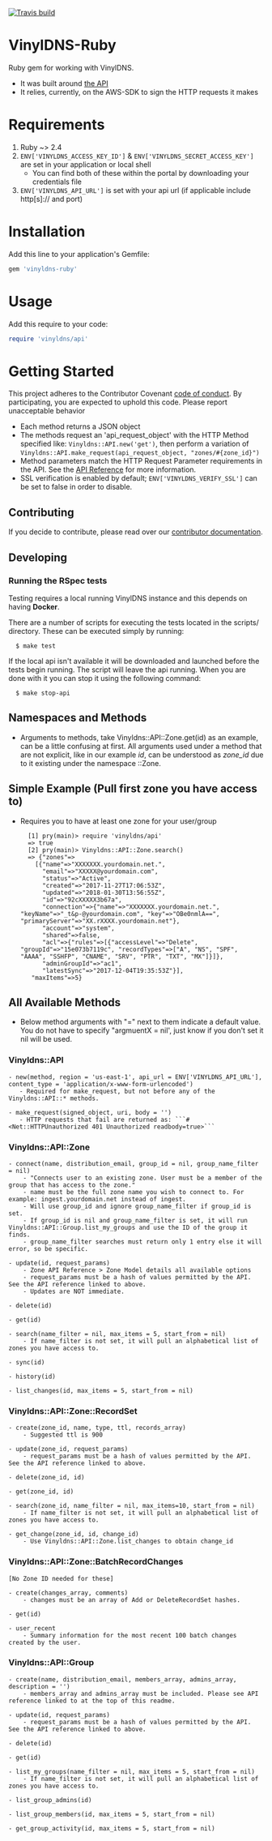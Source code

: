 [![Travis build](https://api.travis-ci.org/vinyldns/vinyldns-ruby.svg?branch=master)](https://travis-ci.org/vinyldns/vinyldns-ruby)

# VinylDNS-Ruby

Ruby gem for working with VinylDNS.

* It was built around [the API](https://www.vinyldns.io/api/)
* It relies, currently, on the AWS-SDK to sign the HTTP requests it makes

# Requirements

1. Ruby ~> 2.4
2. ```ENV['VINYLDNS_ACCESS_KEY_ID']``` & ```ENV['VINYLDNS_SECRET_ACCESS_KEY']``` are set in your application or local shell
    * You can find both of these within the portal by downloading your credentials file
3. ```ENV['VINYLDNS_API_URL']``` is set with your api url (if applicable include http[s]:// and port)

# Installation

Add this line to your application's Gemfile:

```ruby
gem 'vinyldns-ruby'
```

# Usage

Add this require to your code:

```ruby
require 'vinyldns/api'
```

# Getting Started

This project adheres to the Contributor Covenant [code of conduct](CODE_OF_CONDUCT.md). By participating, you are expected to uphold this code. Please report unacceptable behavior

* Each method returns a JSON object
* The methods request an 'api_request_object' with the HTTP Method specified like: ```Vinyldns::API.new('get')```, then perform a variation of ```Vinyldns::API.make_request(api_request_object, "zones/#{zone_id}")```
* Method parameters match the HTTP Request Parameter requirements in the API. See the [API Reference](https://www.vinyldns.io/api/) for more information.
* SSL verification is enabled by default; `ENV['VINYLDNS_VERIFY_SSL']` can be set to false in order to disable.

## Contributing

If you decide to contribute, please read over our [contributor documentation](CONTRIBUTING.md).

## Developing

### Running the RSpec tests

Testing requires a local running VinylDNS instance and this depends on having **Docker**.

There are a number of scripts for executing the tests located in the scripts/ directory.  These can be executed simply by running:
```
  $ make test
```
If the local api isn't available it will be downloaded and launched before the tests begin running.
The script will leave the api running.  When you are done with it you can stop it using the following command:
```
  $ make stop-api
```

## Namespaces and Methods

* Arguments to methods, take Vinyldns::API::Zone.get(id) as an example, can be a little confusing at first. All arguments used under a method that are not explicit, like in our example *id*, can be understood as *zone_id* due to it existing under the namespace ::Zone.

## Simple Example (Pull first zone you have access to)

* Requires you to have at least one zone for your user/group

        [1] pry(main)> require 'vinyldns/api'
        => true
        [2] pry(main)> Vinyldns::API::Zone.search()
        => {"zones"=>
          [{"name"=>"XXXXXXX.yourdomain.net.",
            "email"=>"XXXXX@yourdomain.com",
            "status"=>"Active",
            "created"=>"2017-11-27T17:06:53Z",
            "updated"=>"2018-01-30T13:56:55Z",
            "id"=>"92cXXXXX3b67a",
            "connection"=>{"name"=>"XXXXXXX.yourdomain.net.", "keyName"=>"_t&p-@yourdomain.com", "key"=>"OBe0nmlA==", "primaryServer"=>"XX.rXXXX.yourdomain.net"},
            "account"=>"system",
            "shared"=>false,
            "acl"=>{"rules"=>[{"accessLevel"=>"Delete", "groupId"=>"15e073b7119c", "recordTypes"=>["A", "NS", "SPF", "AAAA", "SSHFP", "CNAME", "SRV", "PTR", "TXT", "MX"]}]},
            "adminGroupId"=>"ac1",
            "latestSync"=>"2017-12-04T19:35:53Z"}],
         "maxItems"=>5}

            
## All Available Methods  

* Below method arguments with "=" next to them indicate a default value. You do not have to specify "argmuentX = nil', just know if you don't set it nil will be used.
     
### Vinyldns::API

    - new(method, region = 'us-east-1', api_url = ENV['VINYLDNS_API_URL'], content_type = 'application/x-www-form-urlencoded')
       - Required for make_request, but not before any of the Vinyldns::API::* methods.
    
    - make_request(signed_object, uri, body = '')
       - HTTP requests that fail are returned as: ```#<Net::HTTPUnauthorized 401 Unauthorized readbody=true>```

### Vinyldns::API::Zone

    - connect(name, distribution_email, group_id = nil, group_name_filter = nil)
        - "Connects user to an existing zone. User must be a member of the group that has access to the zone."
        - name must be the full zone name you wish to connect to. For example: ingest.yourdomain.net instead of ingest.
        - Will use group_id and ignore group_name_filter if group_id is set.
        - If group_id is nil and group_name_filter is set, it will run Vinyldns::API::Group.list_my_groups and use the ID of the group it finds.
        - group_name_filter searches must return only 1 entry else it will error, so be specific.

    - update(id, request_params)
        - Zone API Reference > Zone Model details all available options
        - request_params must be a hash of values permitted by the API. See the API reference linked to above.
        - Updates are NOT immediate.
        
    - delete(id)

    - get(id)

    - search(name_filter = nil, max_items = 5, start_from = nil)
        - If name_filter is not set, it will pull an alphabetical list of zones you have access to.

    - sync(id)

    - history(id)

    - list_changes(id, max_items = 5, start_from = nil)

### Vinyldns::API::Zone::RecordSet

    - create(zone_id, name, type, ttl, records_array)
        - Suggested ttl is 900

    - update(zone_id, request_params)
        - request_params must be a hash of values permitted by the API. See the API reference linked to above.

    - delete(zone_id, id)

    - get(zone_id, id)

    - search(zone_id, name_filter = nil, max_items=10, start_from = nil)
        - If name_filter is not set, it will pull an alphabetical list of zones you have access to.

    - get_change(zone_id, id, change_id)
        - Use Vinyldns::API::Zone.list_changes to obtain change_id
        
### Vinyldns::API::Zone::BatchRecordChanges

    [No Zone ID needed for these]

    - create(changes_array, comments)
        - changes must be an array of Add or DeleteRecordSet hashes.

    - get(id)
    
    - user_recent
        - Summary information for the most recent 100 batch changes created by the user.

### Vinyldns::API::Group

    - create(name, distribution_email, members_array, admins_array, description = '')
        - members_array and admins_array must be included. Please see API reference linked to at the top of this readme.

    - update(id, request_params)
        - request_params must be a hash of values permitted by the API. See the API reference linked to above.

    - delete(id)

    - get(id)

    - list_my_groups(name_filter = nil, max_items = 5, start_from = nil)
        - If name_filter is not set, it will pull an alphabetical list of zones you have access to.

    - list_group_admins(id)

    - list_group_members(id, max_items = 5, start_from = nil)

    - get_group_activity(id, max_items = 5, start_from = nil)


